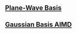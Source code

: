 ## [Plane-Wave Basis](Plane-Wave-Density-Functional-Theory)

<!-- end list -->

## [Gaussian Basis AIMD](Gaussian-Basis-AIMD)
